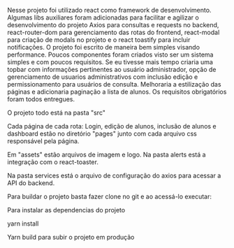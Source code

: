 Nesse projeto foi utilizado react como framework de desenvolvimento.
Algumas libs auxiliares foram adicionadas para facilitar e agilizar o desenvolvimento do projeto
Axios para consultas e requests no backend, react-router-dom para gerenciamento das rotas do frontend,
react-modal para criação de modals no projeto e o react toastify para incluir notificações.
O projeto foi escrito de maneira bem simples visando performance. Poucos componentes foram criados visto ser um sistema 
simples e com poucos requisitos. 
Se eu tivesse mais tempo criaria uma topbar com informações pertinentes ao usuário administrador, opção de gerenciamento de usuarios administrativos
com inclusão edição e permissionamento para usuários de consulta.
Melhoraria a estilização das páginas e adicionaria paginação a lista de alunos.
Os requisitos obrigatórios foram todos entregues.

O projeto todo está na pasta "src"

Cada página de cada rota: Login, edição de alunos, inclusão de alunos e dashboard estão no diretório "pages" junto com cada arquivo css responsável pela página.

Em "assets" estão arquivos de imagem e logo. Na pasta alerts está a integração com o react-toaster.

Na pasta services está o arquivo de configuração do axios para acessar a API do backend.

Para buildar o projeto basta fazer clone no git e ao acessá-lo executar:

Para instalar as dependencias do projeto

yarn install

Yarn build para subir o projeto em produção